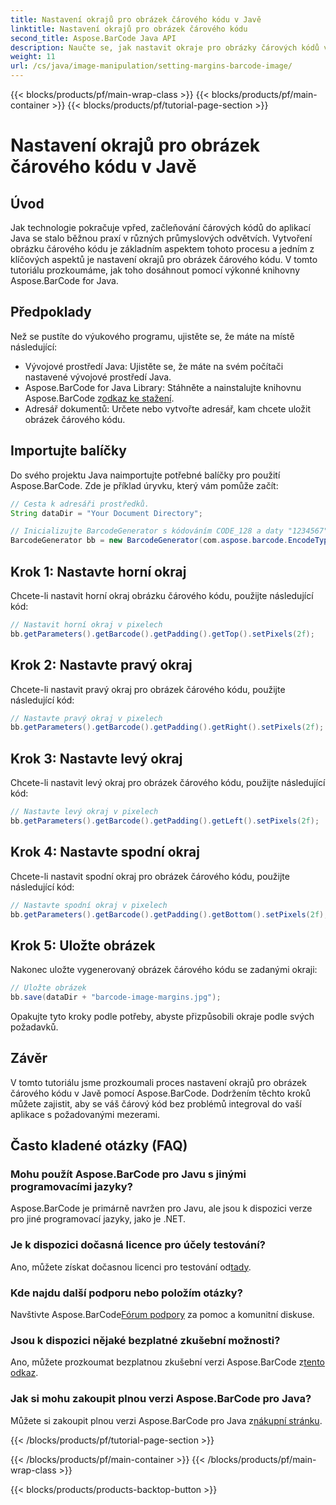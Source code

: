 ```yaml
---
title: Nastavení okrajů pro obrázek čárového kódu v Javě
linktitle: Nastavení okrajů pro obrázek čárového kódu
second_title: Aspose.BarCode Java API
description: Naučte se, jak nastavit okraje pro obrázky čárových kódů v Javě pomocí Aspose.BarCode. Přizpůsobte si prostor pro bezproblémovou integraci do vaší aplikace
weight: 11
url: /cs/java/image-manipulation/setting-margins-barcode-image/
---
```


{{< blocks/products/pf/main-wrap-class >}}
{{< blocks/products/pf/main-container >}}
{{< blocks/products/pf/tutorial-page-section >}}

# Nastavení okrajů pro obrázek čárového kódu v Javě


## Úvod

Jak technologie pokračuje vpřed, začleňování čárových kódů do aplikací Java se stalo běžnou praxí v různých průmyslových odvětvích. Vytvoření obrázku čárového kódu je základním aspektem tohoto procesu a jedním z klíčových aspektů je nastavení okrajů pro obrázek čárového kódu. V tomto tutoriálu prozkoumáme, jak toho dosáhnout pomocí výkonné knihovny Aspose.BarCode for Java.

## Předpoklady

Než se pustíte do výukového programu, ujistěte se, že máte na místě následující:

- Vývojové prostředí Java: Ujistěte se, že máte na svém počítači nastavené vývojové prostředí Java.
-  Aspose.BarCode for Java Library: Stáhněte a nainstalujte knihovnu Aspose.BarCode z[odkaz ke stažení](https://releases.aspose.com/barcode/java/).
- Adresář dokumentů: Určete nebo vytvořte adresář, kam chcete uložit obrázek čárového kódu.

## Importujte balíčky

Do svého projektu Java naimportujte potřebné balíčky pro použití Aspose.BarCode. Zde je příklad úryvku, který vám pomůže začít:

```java
// Cesta k adresáři prostředků.
String dataDir = "Your Document Directory";

// Inicializujte BarcodeGenerator s kódováním CODE_128 a daty "1234567"
BarcodeGenerator bb = new BarcodeGenerator(com.aspose.barcode.EncodeTypes.CODE_128, "1234567");
```

## Krok 1: Nastavte horní okraj

Chcete-li nastavit horní okraj obrázku čárového kódu, použijte následující kód:

```java
// Nastavit horní okraj v pixelech
bb.getParameters().getBarcode().getPadding().getTop().setPixels(2f);
```

## Krok 2: Nastavte pravý okraj

Chcete-li nastavit pravý okraj pro obrázek čárového kódu, použijte následující kód:

```java
// Nastavte pravý okraj v pixelech
bb.getParameters().getBarcode().getPadding().getRight().setPixels(2f);
```

## Krok 3: Nastavte levý okraj

Chcete-li nastavit levý okraj pro obrázek čárového kódu, použijte následující kód:

```java
// Nastavte levý okraj v pixelech
bb.getParameters().getBarcode().getPadding().getLeft().setPixels(2f);
```

## Krok 4: Nastavte spodní okraj

Chcete-li nastavit spodní okraj pro obrázek čárového kódu, použijte následující kód:

```java
// Nastavte spodní okraj v pixelech
bb.getParameters().getBarcode().getPadding().getBottom().setPixels(2f);
```

## Krok 5: Uložte obrázek

Nakonec uložte vygenerovaný obrázek čárového kódu se zadanými okraji:

```java
// Uložte obrázek
bb.save(dataDir + "barcode-image-margins.jpg");
```

Opakujte tyto kroky podle potřeby, abyste přizpůsobili okraje podle svých požadavků.

## Závěr

V tomto tutoriálu jsme prozkoumali proces nastavení okrajů pro obrázek čárového kódu v Javě pomocí Aspose.BarCode. Dodržením těchto kroků můžete zajistit, aby se váš čárový kód bez problémů integroval do vaší aplikace s požadovanými mezerami.

## Často kladené otázky (FAQ)

### Mohu použít Aspose.BarCode pro Javu s jinými programovacími jazyky?
Aspose.BarCode je primárně navržen pro Javu, ale jsou k dispozici verze pro jiné programovací jazyky, jako je .NET.

### Je k dispozici dočasná licence pro účely testování?
 Ano, můžete získat dočasnou licenci pro testování od[tady](https://purchase.aspose.com/temporary-license/).

### Kde najdu další podporu nebo položím otázky?
 Navštivte Aspose.BarCode[Fórum podpory](https://forum.aspose.com/c/barcode/13) za pomoc a komunitní diskuse.

### Jsou k dispozici nějaké bezplatné zkušební možnosti?
 Ano, můžete prozkoumat bezplatnou zkušební verzi Aspose.BarCode z[tento odkaz](https://releases.aspose.com/).

### Jak si mohu zakoupit plnou verzi Aspose.BarCode pro Java?
 Můžete si zakoupit plnou verzi Aspose.BarCode pro Java z[nákupní stránku](https://purchase.aspose.com/buy).

{{< /blocks/products/pf/tutorial-page-section >}}

{{< /blocks/products/pf/main-container >}}
{{< /blocks/products/pf/main-wrap-class >}}

{{< blocks/products/products-backtop-button >}}
